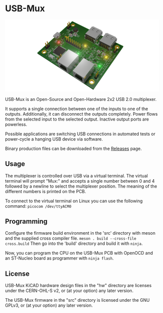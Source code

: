 # USB-Mux

![USB-Mux Rendering](https://github.com/mmmaisel/USB-Mux/blob/master/hw/USB-Mux.png?raw=true)

USB-Mux is an Open-Source and Open-Hardware 2x2 USB 2.0 multiplexer.

It supports a single connection between one of the inputs to one of the outputs.
Additionally, it can disconnect the outputs completely. Power flows from the
selected input to the selected output. Inactive output ports are powerless.

Possible applications are switching USB connections in automated tests
or power-cycle a hanging USB device via software.

Binary production files can be downloaded from the
[Releases](https://github.com/mmmaisel/USB-Mux/releases) page.

## Usage

The multiplexer is controlled over USB via a virtual terminal. The virtual
terminal will prompt "Mux:" and accepts a single number between 0 and 4 followed
by a newline to select the multiplexer position.
The meaning of the different numbers is printed on the PCB.

To connect to the virtual terminal on Linux you can use the following command:
`picocom /dev/ttyACM0`

## Programming

Configure the firmware build environment in the 'src' directory with meson
and the supplied cross compiler file.
`meson . build --cross-file cross.build`
Then go into the 'build' directory and build it with `ninja`.

Now, you can program the CPU on the USB-Mux PCB with OpenOCD and an ST-Nucleo
board as programmer with `ninja flash`.

## License

USB-Mux KiCAD hardware design files in the "hw" directory are licenses under the
CERN-OHL-S v2, or (at your option) any later version.

The USB-Mux firmware in the "src" directory is licensed under the
GNU GPLv3, or (at your option) any later version.
